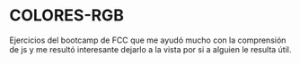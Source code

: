 # COLORES-RGB
Ejercicios del bootcamp de FCC que me ayudó mucho con la comprensión de js y me resultó interesante dejarlo a la vista por si a alguien le resulta útil. 
